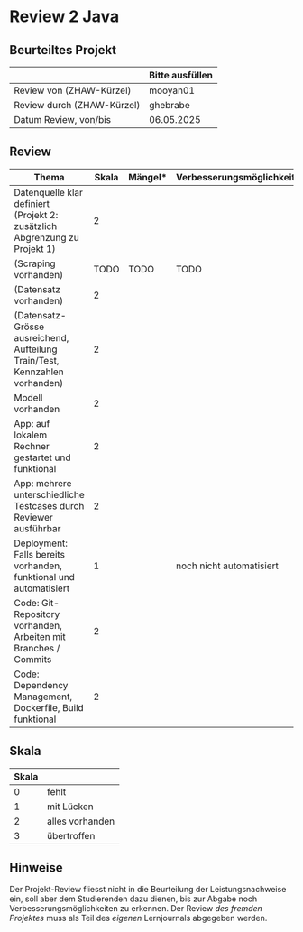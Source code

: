 ﻿# Review 2 Java

## Beurteiltes Projekt

|       | Bitte ausfüllen |
|-------|-----------------|
| Review von (ZHAW-Kürzel) |mooyan01          |
| Review durch (ZHAW-Kürzel) |ghebrabe            |
| Datum Review, von/bis |06.05.2025      |

## Review

| Thema                                                                      | Skala | Mängel* | Verbesserungsmöglichkeiten* |
|----------------------------------------------------------------------------|-------|--------|----------------------------|
| Datenquelle klar definiert (Projekt 2: zusätzlich Abgrenzung zu Projekt 1) | 2  |    |                        |
| (Scraping vorhanden)                                                         | TODO  | TODO   | TODO                       |
| (Datensatz vorhanden)                                                        | 2  |    |                        |
| (Datensatz-Grösse ausreichend, Aufteilung Train/Test, Kennzahlen vorhanden)  | 2  |    |                        |
| Modell vorhanden                                                           | 2  |    |                        |
| App: auf lokalem Rechner gestartet und funktional                          | 2  |    |                        |
| App: mehrere unterschiedliche Testcases durch Reviewer ausführbar          | 2  |    |                        |
| Deployment: Falls bereits vorhanden, funktional und automatisiert          | 1  |    | noch nicht automatisiert                       |
| Code: Git-Repository vorhanden, Arbeiten mit Branches / Commits            | 2  |    |                        |
| Code: Dependency Management, Dockerfile, Build funktional                  | 2  |    |                        |



## Skala

| Skala |                 |
|-------|-----------------|
| 0     | fehlt           |
| 1     | mit Lücken      |
| 2     | alles vorhanden |
| 3     | übertroffen     |

## Hinweise

Der Projekt-Review fliesst nicht in die Beurteilung der Leistungsnachweise ein, soll aber dem Studierenden dazu dienen, bis zur Abgabe noch Verbesserungsmöglichkeiten zu erkennen. Der Review *des fremden Projektes* muss als Teil des *eigenen* Lernjournals abgegeben werden.
